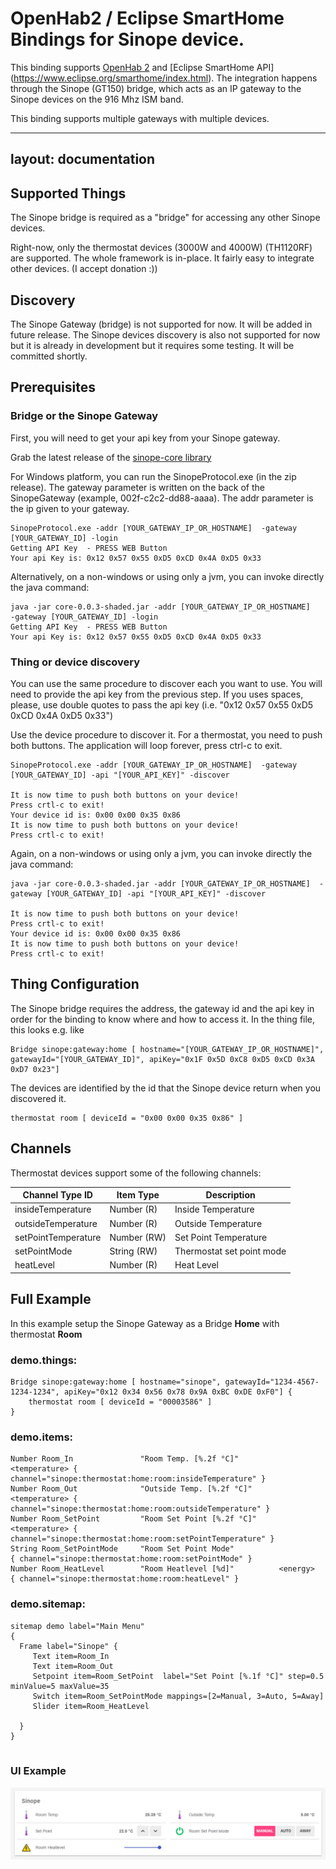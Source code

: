 # OpenHab2 / Eclipse SmartHome Bindings for Sinope device. 

This binding supports [OpenHab 2](<http://www.openhab.org/>) and [Eclipse SmartHome API] (<https://www.eclipse.org/smarthome/index.html>). The integration happens through the Sinope (GT150) bridge, which acts as an IP gateway to the Sinope devices on the 916 Mhz ISM band.

This binding supports multiple gateways with multiple devices.

---
layout: documentation
---



## Supported Things

The Sinope bridge is required as a "bridge" for accessing any other Sinope  devices.

Right-now, only the thermostat devices (3000W and 4000W) (TH1120RF) are supported. The whole framework is in-place. It fairly easy to integrate other devices. (I accept donation :))




## Discovery

The Sinope Gateway (bridge) is not supported for now. It will be added in future release.
The Sinope devices discovery is also not supported for now but it is already in development but it requires some testing. It will be committed shortly.

## Prerequisites


### Bridge or the Sinope Gateway 
First, you will need to get your api key from your Sinope gateway.

Grab the latest release of the [sinope-core library](<https://github.com/chaton78/sinope-core/releases>)

For Windows platform, you can run the SinopeProtocol.exe (in the zip release). The gateway parameter is written on the back of the SinopeGateway (example, 002f-c2c2-dd88-aaaa). The addr parameter is the ip given to your gateway.

```
SinopeProtocol.exe -addr [YOUR_GATEWAY_IP_OR_HOSTNAME]  -gateway [YOUR_GATEWAY_ID] -login
Getting API Key  - PRESS WEB Button
Your api Key is: 0x12 0x57 0x55 0xD5 0xCD 0x4A 0xD5 0x33

```
Alternatively, on a non-windows or using only a jvm, you can invoke directly the java command:
```
java -jar core-0.0.3-shaded.jar -addr [YOUR_GATEWAY_IP_OR_HOSTNAME]   -gateway [YOUR_GATEWAY_ID] -login
Getting API Key  - PRESS WEB Button
Your api Key is: 0x12 0x57 0x55 0xD5 0xCD 0x4A 0xD5 0x33

```
### Thing or device discovery

You can use the same procedure to discover each you want to use. You will need to provide the api key from the previous step. If you uses spaces, please, use double quotes to pass the api key (i.e. "0x12 0x57 0x55 0xD5 0xCD 0x4A 0xD5 0x33") 

Use the device procedure to discover it. For a thermostat, you need to push both buttons. The application will loop forever, press ctrl-c to exit.

```
SinopeProtocol.exe -addr [YOUR_GATEWAY_IP_OR_HOSTNAME]  -gateway [YOUR_GATEWAY_ID] -api "[YOUR_API_KEY]" -discover

It is now time to push both buttons on your device!
Press crtl-c to exit!
Your device id is: 0x00 0x00 0x35 0x86
It is now time to push both buttons on your device!
Press crtl-c to exit!
```
Again, on a non-windows or using only a jvm, you can invoke directly the java command:

```
java -jar core-0.0.3-shaded.jar -addr [YOUR_GATEWAY_IP_OR_HOSTNAME]  -gateway [YOUR_GATEWAY_ID] -api "[YOUR_API_KEY]" -discover

It is now time to push both buttons on your device!
Press crtl-c to exit!
Your device id is: 0x00 0x00 0x35 0x86
It is now time to push both buttons on your device!
Press crtl-c to exit!
```


## Thing Configuration

The Sinope bridge requires the address, the gateway id and the api key in order for the binding to know where and how to access it.
In the thing file, this looks e.g. like

```
Bridge sinope:gateway:home [ hostname="[YOUR_GATEWAY_IP_OR_HOSTNAME]", gatewayId="[YOUR_GATEWAY_ID]", apiKey="0x1F 0x5D 0xC8 0xD5 0xCD 0x3A 0xD7 0x23"]
```


The devices are identified by the id that the Sinope device return when you discovered it.


```
thermostat room [ deviceId = "0x00 0x00 0x35 0x86" ]
```

## Channels

Thermostat devices support some of the following channels:

 Channel Type ID     | Item Type   | Description                                                                                                                            
---------------------|-------------|----------------------------------------------------------------------------------------------------------------------------------------|
 insideTemperature   | Number (R)  | Inside Temperature                                                                                                                     |   
 outsideTemperature  | Number (R)  | Outside Temperature                                                                                                                    | 
 setPointTemperature | Number (RW) | Set Point Temperature                                                                                                                  | 
 setPointMode        | String (RW) | Thermostat set point mode                                                                                                              |     
 heatLevel           | Number (R)  | Heat Level                                                                                                                             | 

## Full Example

In this example setup the Sinope Gateway as a Bridge **Home** with thermostat **Room**

### demo.things:

```
Bridge sinope:gateway:home [ hostname="sinope", gatewayId="1234-4567-1234-1234", apiKey="0x12 0x34 0x56 0x78 0x9A 0xBC 0xDE 0xF0"] {
    thermostat room [ deviceId = "00003586" ]
}
```

### demo.items:

```
Number Room_In               "Room Temp. [%.2f °C]"         <temperature> { channel="sinope:thermostat:home:room:insideTemperature" }
Number Room_Out              "Outside Temp. [%.2f °C]"      <temperature> { channel="sinope:thermostat:home:room:outsideTemperature" }
Number Room_SetPoint         "Room Set Point [%.2f °C]"     <temperature> { channel="sinope:thermostat:home:room:setPointTemperature" }
String Room_SetPointMode     "Room Set Point Mode"                        { channel="sinope:thermostat:home:room:setPointMode" }
Number Room_HeatLevel        "Room Heatlevel [%d]"          <energy>      { channel="sinope:thermostat:home:room:heatLevel" }
```



### demo.sitemap:

```
sitemap demo label="Main Menu"
{ 
  Frame label="Sinope" {
     Text item=Room_In   
     Text item=Room_Out
     Setpoint item=Room_SetPoint  label="Set Point [%.1f °C]" step=0.5 minValue=5 maxValue=35
     Switch item=Room_SetPointMode mappings=[2=Manual, 3=Auto, 5=Away]
     Slider item=Room_HeatLevel
  
  }
}
  
```

### UI Example

![Example](doc/OpenHab.png)
